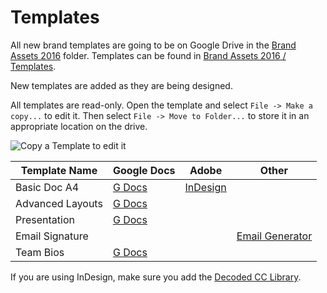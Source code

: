 # Templates

All new brand templates are going to be on Google Drive in the [Brand Assets 2016](https://drive.google.com/a/decoded.co/folderview?id=0B7zlrpAcS_XNd28wSXh3SE5Ja0U&usp=sharing) folder. Templates can be found in [Brand Assets 2016 / Templates](https://drive.google.com/a/decoded.co/folderview?id=0B7zlrpAcS_XNT1RRb0w5Znk2ajA&usp=sharing).

New templates are added as they are being designed.

All templates are read-only. Open the template and select `File -> Make a copy...` to edit it. Then select `File -> Move to Folder...` to store it in an appropriate location on the drive.

![Copy a Template to edit it](http://brand-assets.decoded.com/BrandGuidelines/gdocs-copy-template.png)

Template Name | Google Docs | Adobe | Other
--------------|-------------|----------|------
Basic Doc A4 | [G Docs](https://docs.google.com/a/decoded.co/document/d/16_L1jFKXjn84KpKs3ORsaCB1_WPqZgsRLDTpgMp7GnI/edit?usp=sharing) | [InDesign](https://drive.google.com/a/decoded.co/file/d/0B7zlrpAcS_XNYTZPa1pPQjRZOEU/view?usp=sharing)|
Advanced Layouts | [G Docs](https://docs.google.com/a/decoded.co/document/d/16_L1jFKXjn84KpKs3ORsaCB1_WPqZgsRLDTpgMp7GnI/edit?usp=sharing) | |
Presentation | [G Docs](https://docs.google.com/a/decoded.co/presentation/d/170sTaGNUKNJqACpSH7GEYSuAxefQFQ0UX-BRimg9OXM/edit?usp=sharing) | |
Email Signature |||[Email Generator](/pages/how-to/signature)
Team Bios |[G Docs](https://drive.google.com/open?id=1qalDFJHCTLTwjq5FDR4LlOBNaZTOurlwKYIvKor6LQc)||

If you are using InDesign, make sure you add the [Decoded CC Library](/pages/how-to/cc-library).
